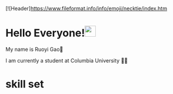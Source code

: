 [![Header]https://www.fileformat.info/info/emoji/necktie/index.htm
# Hello Everyone!<img src="https://raw.githubusercontent.com/MartinHeinz/MartinHeinz/master/wave.gif" width="30px">
My name is Ruoyi Gao👼

I am currently a student at Columbia University 👩‍🎓

# skill set 
